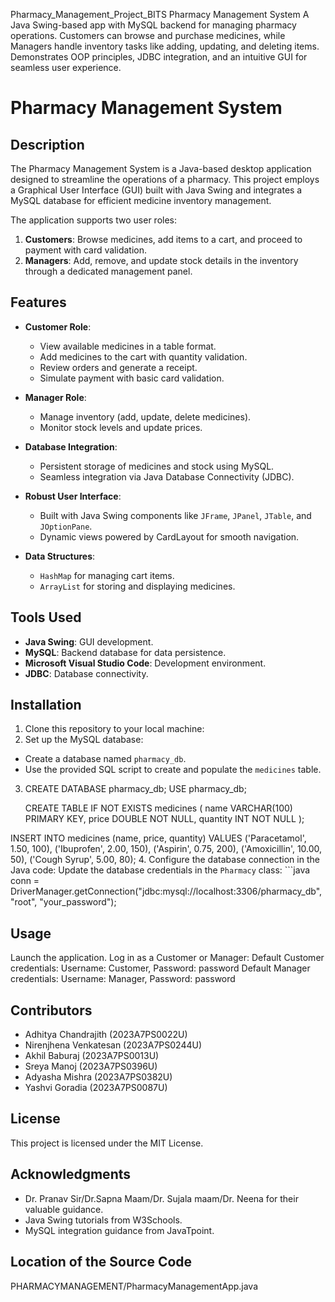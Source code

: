  Pharmacy_Management_Project_BITS
Pharmacy Management System A Java Swing-based app with MySQL backend for managing pharmacy operations. Customers can browse and purchase medicines, while Managers handle inventory tasks like adding, updating, and deleting items. Demonstrates OOP principles, JDBC integration, and an intuitive GUI for seamless user experience.

# Pharmacy Management System

## Description
The Pharmacy Management System is a Java-based desktop application designed to streamline the operations of a pharmacy. This project employs a Graphical User Interface (GUI) built with Java Swing and integrates a MySQL database for efficient medicine inventory management. 

The application supports two user roles:
1. **Customers**: Browse medicines, add items to a cart, and proceed to payment with card validation.
2. **Managers**: Add, remove, and update stock details in the inventory through a dedicated management panel.

## Features
- **Customer Role**:
  - View available medicines in a table format.
  - Add medicines to the cart with quantity validation.
  - Review orders and generate a receipt.
  - Simulate payment with basic card validation.

- **Manager Role**:
  - Manage inventory (add, update, delete medicines).
  - Monitor stock levels and update prices.

- **Database Integration**:
  - Persistent storage of medicines and stock using MySQL.
  - Seamless integration via Java Database Connectivity (JDBC).

- **Robust User Interface**:
  - Built with Java Swing components like `JFrame`, `JPanel`, `JTable`, and `JOptionPane`.
  - Dynamic views powered by CardLayout for smooth navigation.

- **Data Structures**:
  - `HashMap` for managing cart items.
  - `ArrayList` for storing and displaying medicines.

## Tools Used
- **Java Swing**: GUI development.
- **MySQL**: Backend database for data persistence.
- **Microsoft Visual Studio Code**: Development environment.
- **JDBC**: Database connectivity.

## Installation
1. Clone this repository to your local machine:
2. Set up the MySQL database:
- Create a database named `pharmacy_db`.
- Use the provided SQL script to create and populate the `medicines` table.
3. CREATE DATABASE pharmacy_db; USE pharmacy_db;

   CREATE TABLE IF NOT EXISTS medicines ( name VARCHAR(100) PRIMARY KEY, price DOUBLE NOT NULL, quantity INT NOT NULL );

  INSERT INTO medicines (name, price, quantity) VALUES ('Paracetamol', 1.50, 100), ('Ibuprofen', 2.00, 150), ('Aspirin', 0.75, 200), ('Amoxicillin', 10.00, 50), 
  ('Cough Syrup', 5.00, 80);
    4. Configure the database connection in the Java code:
    Update the database credentials in the `Pharmacy` class:
    ```java
  conn = DriverManager.getConnection("jdbc:mysql://localhost:3306/pharmacy_db", "root", "your_password");

## Usage
Launch the application.
Log in as a Customer or Manager:
Default Customer credentials: Username: Customer, Password: password
Default Manager credentials: Username: Manager, Password: password

## Contributors
 - Adhitya Chandrajith (2023A7PS0022U)
 - Nirenjhena Venkatesan (2023A7PS0244U)
 - Akhil Baburaj (2023A7PS0013U)
 - Sreya Manoj (2023A7PS0396U)
 - Adyasha Mishra (2023A7PS0382U)
 - Yashvi Goradia (2023A7PS0087U)
## License
This project is licensed under the MIT License.

## Acknowledgments
 - Dr. Pranav Sir/Dr.Sapna Maam/Dr. Sujala maam/Dr. Neena for their valuable guidance.
 - Java Swing tutorials from W3Schools.
 - MySQL integration guidance from JavaTpoint.

## Location of the Source Code 
 PHARMACYMANAGEMENT/PharmacyManagementApp.java
